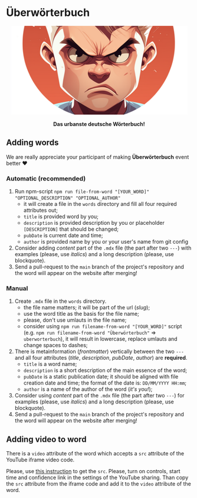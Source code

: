 # Überwörterbuch

<p align="center">
  <a href="https://www.uberworterbuch.de/" target="_blank"><img src="https://github.com/DasGuckloch/uberworterbuch/blob/main/images/social_gh.png?raw=true" alt="Überwörterbuch logo" width="480" /></a>
</p>
<p align="center">
    <b>Das urbanste deutsche Wörterbuch!</b>
</p>

## Adding words

We are really appreciate your participant of making **Überwörterbuch** event better :heart:

### Automatic (recommended)

1. Run npm-script `npm run file-from-word "[YOUR_WORD]" "OPTIONAL_DESCRIPTION" "OPTIONAL_AUTHOR"`
    - it will create a file in the `words` directory and fill all four required attributes out;
    - `title` is provided word by you;
    - `description` is provided description by you or placeholder `[DESCRIPTION]` that should be changed;
    - `pubDate` is current date and time;
    - `author` is provided name by you or your user's name from git config
2. Consider adding *content* part of the `.mdx` file (the part after two `---`) with examples (please, use *italics*) and a long description (please, use blockquote).
3. Send a pull-request to the `main` branch of the project's repository and the word will appear on the website after merging!

### Manual

1. Create `.mdx` file in the `words` directory.
    - the file name matters; it will be part of the url (*slug*);
    - use the word title as the basis for the file name;
    - please, don't use umlauts in the file name;
    - consider using `npm run filename-from-word "[YOUR_WORD]"` script (e.g. `npm run filename-from-word "Überwörterbuch"` => `uberworterbuch`), it will result in lowercase, replace umlauts and change spaces to dashes;
2. There is metainformation (*frontmatter*) vertically between the two `---` and all four attributes (*title*, *description*, *pubDate*, *author*) are **required**.
    - `title` is a word name;
    - `description` is a short description of the main essence of the word;
    - `pubDate` is a static publication date; it should be aligned with file creation date and time; the format of the date is: `DD/MM/YYYY HH:mm`;
    - `author` is a name of the author of the word (*it's you!*);
3. Consider using *content* part of the `.mdx` file (the part after two `---`) for examples (please, use *italics*) and a long description (please, use blockquote).
4. Send a pull-request to the `main` branch of the project's repository and the word will appear on the website after merging!

## Adding video to word

There is a `video` attribute of the word which accepts a `src` attribute of the YouTube iframe video code. 

Please, use [this instruction](https://support.google.com/youtube/answer/171780) to get the `src`. Please, turn on controls, start time and confidence link in the settings of the YouTube sharing. Than copy the `src` attribute from the iframe code and add it to the `video` attribute of the word.